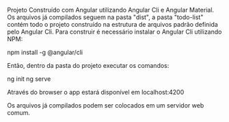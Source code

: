 Projeto Construído com Angular utilizando Angular Cli e Angular Material.
Os arquivos já compilados seguem na pasta "dist", a pasta "todo-list" contém 
todo o projeto construído na estrutura de arquivos padrão definida pelo 
Angular Cli.
Para construir é necessário instalar o Angular Cli utilizando NPM:

npm install -g @angular/cli

Então, dentro da pasta do projeto executar os comandos:

ng init
ng serve

Através do browser o app estará disponível em localhost:4200

Os arquivos já compilados podem ser colocados em um servidor web comum.
	
